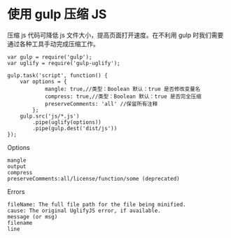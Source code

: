 
# 使用 gulp 压缩 JS


压缩 js 代码可降低 js 文件大小，提高页面打开速度。在不利用 gulp 时我们需要通过各种工具手动完成压缩工作。


```
var gulp = require('gulp');
var uglify = require('gulp-uglify');

gulp.task('script', function() {
    var options = {
            mangle: true,//类型：Boolean 默认：true 是否修改变量名
            compress: true,//类型：Boolean 默认：true 是否完全压缩
            preserveComments: 'all' //保留所有注释
        };
    gulp.src('js/*.js')
        .pipe(uglify(options))
        .pipe(gulp.dest('dist/js'))
});
```

Options

    mangle
    output
    compress
    preserveComments:all/license/function/some (deprecated)


Errors

    fileName: The full file path for the file being minified.
    cause: The original UglifyJS error, if available.
    message (or msg)
    filename
    line


